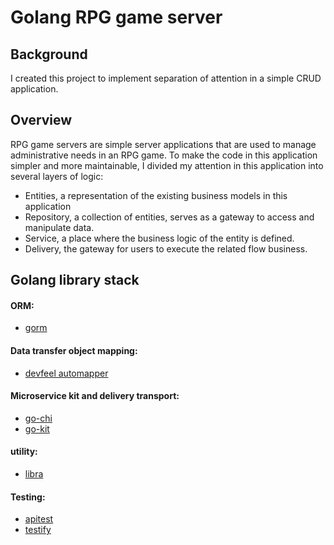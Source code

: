 # Golang RPG game server

## Background
I created this project to implement separation of attention in a simple CRUD application.
## Overview
RPG game servers are simple server applications that are used to manage administrative needs in an RPG game.
To make the code in this application simpler and more maintainable, I divided my attention in this application into several layers of logic:
   - Entities, a representation of the existing business models in this application
   - Repository, a collection of entities, serves as a gateway to access and manipulate data.
   - Service, a place where the business logic of the entity is defined.
   - Delivery, the gateway for users to execute the related flow business.
## Golang library stack
 #### **ORM**:
   - [gorm](gorm.io/gorm)
 #### **Data transfer object mapping**:
   - [devfeel automapper](github.com/devfeel/mapper)  
 #### **Microservice kit and delivery transport**:
   - [go-chi](github.com/go-chi/chi)
   - [go-kit](github.com/go-kit/kit)
 #### **utility**:
   - [libra](github.com/haritsfahreza/libra)
 #### **Testing**:
   - [apitest](github.com/steinfletcher/apitest)
   - [testify](github.com/stretchr/testify)  
